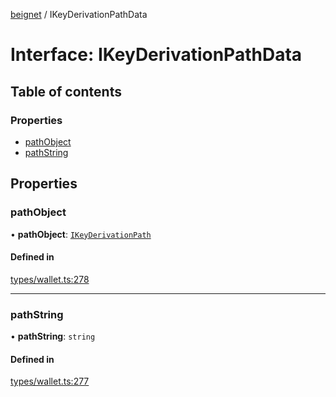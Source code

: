 [beignet](../README.md) / IKeyDerivationPathData

# Interface: IKeyDerivationPathData

## Table of contents

### Properties

- [pathObject](IKeyDerivationPathData.md#pathobject)
- [pathString](IKeyDerivationPathData.md#pathstring)

## Properties

### pathObject

• **pathObject**: [`IKeyDerivationPath`](IKeyDerivationPath.md)

#### Defined in

[types/wallet.ts:278](https://github.com/synonymdev/beignet/blob/3144d66/src/types/wallet.ts#L278)

___

### pathString

• **pathString**: `string`

#### Defined in

[types/wallet.ts:277](https://github.com/synonymdev/beignet/blob/3144d66/src/types/wallet.ts#L277)
